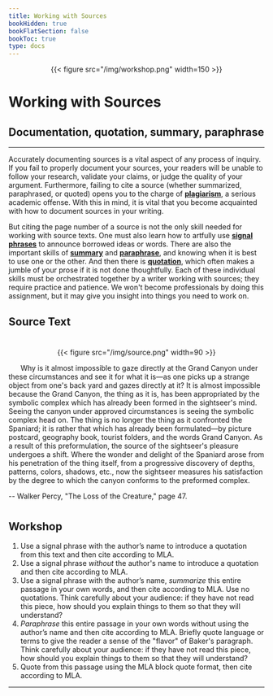 ```yaml
---
title: Working with Sources
bookHidden: true
bookFlatSection: false
bookToc: true
type: docs
---
```


<div style="text-align:center">{{< figure src="/img/workshop.png" width=150 >}}</div>

# Working with Sources

## Documentation, quotation, summary, paraphrase

---

Accurately documenting sources is a vital aspect of any process of inquiry. If you fail to properly document your sources, your readers will be unable to follow your research, validate your claims, or judge the quality of your argument. Furthermore, failing to cite a source (whether summarized, paraphrased, or quoted) opens you to the charge of [**plagiarism**](/resources/open-handbook/chapter-10), a serious academic offense. With this in mind, it is vital that you become acquainted with how to document sources in your writing.

But citing the page number of a source is not the only skill needed for working with source texts. One must also learn how to artfully use [**signal phrases**](/resources/open-handbook/chapter-8) to announce borrowed ideas or words. There are also the important skills of [**summary**](/resources/open-handbook/chapter-8) and [**paraphrase**](/resources/open-handbook/chapter-8), and knowing when it is best to use one or the other. And then there is [**quotation**](/resources/open-handbook/chapter-8), which often makes a jumble of your prose if it is not done thoughtfully. Each of these individual skills must be orchestrated together by a writer working with sources; they require practice and patience. We won't become professionals by doing this assignment, but it may give you insight into things you need to work on.  

## Source Text
#

<div class="container">
        <div class="raised-edge">

<div style="text-align:center">{{< figure src="/img/source.png" width=90 >}}</div>

&nbsp;&nbsp;&nbsp;&nbsp;&nbsp; Why is it almost impossible to gaze directly at the Grand Canyon under these circumstances and see it for what it is—as one picks up a strange object from one's back yard and gazes directly at it? It is almost impossible because the Grand Canyon, the thing as it is, has been appropriated by the symbolic complex which has already been formed in the sightseer's mind. Seeing the canyon under approved circumstances is seeing the symbolic complex head on. The thing is no longer the thing as it confronted the Spaniard; it is rather that which has already been formulated—by picture postcard, geography book, tourist folders, and the words Grand Canyon. As a result of this preformulation, the source of the sightseer's pleasure undergoes a shift. Where the wonder and delight of the Spaniard arose from his penetration of the thing itself, from a progressive discovery of depths, patterns, colors, shadows, etc., now the sightseer measures his satisfaction by the degree to which the canyon conforms to the preformed complex.


-- Walker Percy, "The Loss of the Creature," page 47.
          <div class="edge-shadow"></div>
        </div>
      </div>

#


## Workshop

1. Use a signal phrase with the author’s name to introduce a quotation from this text and then cite according to MLA.
2. Use a signal phrase *without* the author's name to introduce a quotation and then cite according to MLA. 
3. Use a signal phrase with the author’s name, *summarize* this entire passage in your own words, and then cite according to MLA. Use no quotations. Think carefully about your audience: if they have not read this piece, how should you explain things to them so that they will understand?
4. *Paraphrase* this entire passage in your own words without using the author’s name and then cite according to MLA. Briefly quote language or terms to give the reader a sense of the "flavor" of Baker's paragraph. Think carefully about your audience: if they have not read this piece, how should you explain things to them so that they will understand?
5. Quote from this passage using the MLA block quote format, then cite according to MLA.

---

<!---
<i class="fa fa-cloud-upload-alt"></i> [Submit this assignment to Canvas](https://canvas.dartmouth.edu)
--->


